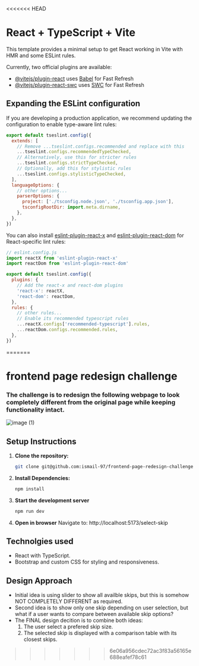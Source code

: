 <<<<<<< HEAD
# React + TypeScript + Vite

This template provides a minimal setup to get React working in Vite with HMR and some ESLint rules.

Currently, two official plugins are available:

- [@vitejs/plugin-react](https://github.com/vitejs/vite-plugin-react/blob/main/packages/plugin-react) uses [Babel](https://babeljs.io/) for Fast Refresh
- [@vitejs/plugin-react-swc](https://github.com/vitejs/vite-plugin-react/blob/main/packages/plugin-react-swc) uses [SWC](https://swc.rs/) for Fast Refresh

## Expanding the ESLint configuration

If you are developing a production application, we recommend updating the configuration to enable type-aware lint rules:

```js
export default tseslint.config({
  extends: [
    // Remove ...tseslint.configs.recommended and replace with this
    ...tseslint.configs.recommendedTypeChecked,
    // Alternatively, use this for stricter rules
    ...tseslint.configs.strictTypeChecked,
    // Optionally, add this for stylistic rules
    ...tseslint.configs.stylisticTypeChecked,
  ],
  languageOptions: {
    // other options...
    parserOptions: {
      project: ['./tsconfig.node.json', './tsconfig.app.json'],
      tsconfigRootDir: import.meta.dirname,
    },
  },
})
```

You can also install [eslint-plugin-react-x](https://github.com/Rel1cx/eslint-react/tree/main/packages/plugins/eslint-plugin-react-x) and [eslint-plugin-react-dom](https://github.com/Rel1cx/eslint-react/tree/main/packages/plugins/eslint-plugin-react-dom) for React-specific lint rules:

```js
// eslint.config.js
import reactX from 'eslint-plugin-react-x'
import reactDom from 'eslint-plugin-react-dom'

export default tseslint.config({
  plugins: {
    // Add the react-x and react-dom plugins
    'react-x': reactX,
    'react-dom': reactDom,
  },
  rules: {
    // other rules...
    // Enable its recommended typescript rules
    ...reactX.configs['recommended-typescript'].rules,
    ...reactDom.configs.recommended.rules,
  },
})
```
=======
# frontend page redesign challenge
### The challenge is to redesign the following webpage to look completely different from the original page while keeping functionality intact.

![image (1)](https://github.com/user-attachments/assets/ccde9813-d29e-4c36-917c-7253192f7365)


## Setup Instructions

1. **Clone the repository:**
 
   ```bash
   git clone git@github.com:ismail-97/frontend-page-redesign-challenge.git

2. **Install Dependencies:**

   ```bash
   npm install

3. **Start the development server**

   ```bash
   npm run dev

4. **Open in browser**
   Navigate to: http://localhost:5173/select-skip


## Technolgies used
- React with TypeScript.
- Bootstrap and custom CSS for styling and responsiveness.

## Design Approach

- Initial idea is using slider to show all availble skips, but this is somehow NOT COMPLETELY DIFFERENT as required.
- Second idea is to show only one skip depending on user selection, but what if a user wants to compare between available skip options?
- The FINAL design decition is to combine both ideas: 
  1. The user select a prefered skip size.
  2. The selected skip is displayed with a comparison table with its closest skips.
>>>>>>> 6e06a956cdec72ac3f83a56165e688eafef78c61
